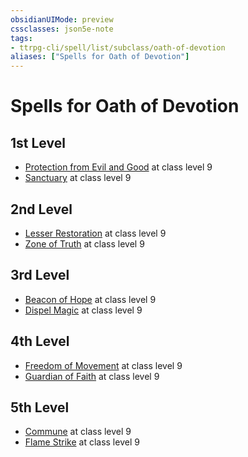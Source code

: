 ```yaml
---
obsidianUIMode: preview
cssclasses: json5e-note
tags:
- ttrpg-cli/spell/list/subclass/oath-of-devotion
aliases: ["Spells for Oath of Devotion"]
---
```

# Spells for Oath of Devotion

## 1st Level

- [Protection from Evil and Good](protection-from-evil-and-good "PHB") at class level 9
- [Sanctuary](sanctuary "PHB") at class level 9

## 2nd Level

- [Lesser Restoration](lesser-restoration "PHB") at class level 9
- [Zone of Truth](zone-of-truth "PHB") at class level 9

## 3rd Level

- [Beacon of Hope](beacon-of-hope "PHB") at class level 9
- [Dispel Magic](dispel-magic "PHB") at class level 9

## 4th Level

- [Freedom of Movement](freedom-of-movement "PHB") at class level 9
- [Guardian of Faith](guardian-of-faith "PHB") at class level 9

## 5th Level

- [Commune](commune "PHB") at class level 9
- [Flame Strike](flame-strike "PHB") at class level 9